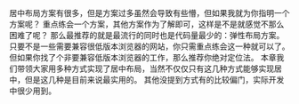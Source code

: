 居中布局方案有很多，但是方案过多虽然会导致有些懵，但如果我就为你指明一个方案呢？
重点练会一个方案，其他方案作为了解即可，这样是不是就感觉不那么困难了呢？
那么最推荐的就是最流行的同时也是代码量最少的：弹性布局方案。只要不是一些需要兼容很低版本浏览器的网站，你只需重点练会这一种就可以了。但如果你找了个非要兼容低版本浏览器的工作，那么推荐你绝对定位法。
本章我们带领大家用多种方式实现了居中布局，当然不仅仅只有这几种方式能够实现居中，但是这几种是目前来说最实用的。
其他没提到方式有的比较偏门，实际开发中很少用到。